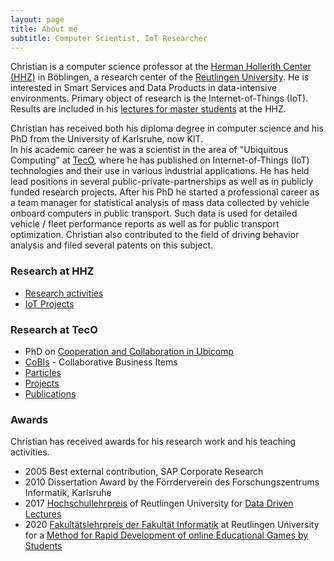 ```yaml
---
layout: page
title: About me
subtitle: Computer Scientist, IoT Researcher
---
```


Christian is a computer science professor at the [Herman Hollerith Center (HHZ)](http://www.hhz.de) in Böblingen, a research center of the [Reutlingen University](http://reutlingen-university.de/). He is interested in Smart Services and Data Products in data-intensive environments. Primary object of research is the Internet-of-Things (IoT). Results are included in his [lectures for master students](/teaching/teaching.md) at the HHZ. 

Christian has received both his diploma degree in computer science and his PhD from the University of Karlsruhe, now KIT.  
In his academic career he was a scientist in the area of "Ubiquitous Computing" at [TecO](http://www.teco.edu), where he has published on Internet-of-Things (IoT) technologies and their use in various industrial applications. He has held lead positions in several public-private-partnerships as well as in publicly funded research projects. 
After his PhD he started a professional career as a team manager for statistical analysis of mass data collected by vehicle onboard computers in public transport. Such data is used for detailed vehicle / fleet performance reports as well as for public transport optimization. Christian also contributed to the field of driving behavior analysis and filed several patents on this subject.

### Research at HHZ

* [Research activities](/research/research.md)
* [IoT Projects](/teaching/teaching/#hackathons)

### Research at TecO

* PhD on [Cooperation and Collaboration in Ubicomp](research/fccs/fccs.md)
* [CoBIs](research/cobis/cobis.md) - Collaborative Business Items
* [Particles](http://particle.teco.edu)
* [Projects](http://www.teco.edu/~cdecker/projects/)
* [Publications](http://www.teco.edu/~cdecker/pub/)

### Awards

Christian has received awards for his research work and his teaching activities.

* 2005 Best external contribution, SAP Corporate Research 
* 2010 Dissertation Award by the Förrderverein des Forschungszentrums Informatik, Karlsruhe
* 2017 [Hochschullehrpreis](https://www.inf.reutlingen-university.de/fakultaet/aktuelles/news/meldungen/prof-dr-christian-decker-erhaelt-lehrpreis-der-hochschule/) of Reutlingen University for [Data Driven Lectures](/teaching/ddl/) 
* 2020 [Fakultätslehrpreis der Fakultät Informatik](https://www.reutlingen-university.de/fileadmin/_aktuelles/GEA-Campus-Seite-Oktober_27-10-20.pdf) at Reutlingen University for a [Method for Rapid Development of online Educational Games by Students](/teaching/rapidlearn/)


